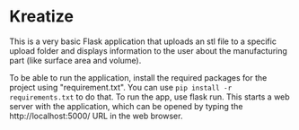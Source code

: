 # Kreatize
This is a very basic Flask application that uploads an stl file to a specific upload folder and displays information to the user about the manufacturing part (like surface area and volume).

To be able to run the application, install the required packages for the project using "requirement.txt".
You can use  ```pip install -r requirements.txt``` to do that.
To run the app, use flask run. This starts a web server with the application, which can be opened by typing the http://localhost:5000/ URL in the web browser.
